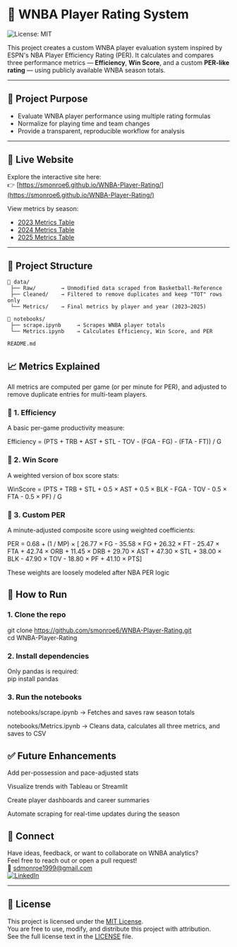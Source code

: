 # 🏀 WNBA Player Rating System
![License: MIT](https://img.shields.io/badge/License-MIT-yellow.svg)

This project creates a custom WNBA player evaluation system inspired by ESPN's NBA Player Efficiency Rating (PER). It calculates and compares three performance metrics — **Efficiency**, **Win Score**, and a custom **PER-like rating** — using publicly available WNBA season totals.

---

## 📌 Project Purpose

- Evaluate WNBA player performance using multiple rating formulas  
- Normalize for playing time and team changes  
- Provide a transparent, reproducible workflow for analysis  

---

## 🚀 Live Website

Explore the interactive site here:  
👉 [https://smonroe6.github.io/WNBA-Player-Rating/](https://smonroe6.github.io/WNBA-Player-Rating/)

View metrics by season:
- [2023 Metrics Table](https://smonroe6.github.io/WNBA-Player-Rating/2023Metrics.html)
- [2024 Metrics Table](https://smonroe6.github.io/WNBA-Player-Rating/2024Metrics.html)
- [2025 Metrics Table](https://smonroe6.github.io/WNBA-Player-Rating/2025Metrics.html)

---

## 📂 Project Structure

```
📁 data/
 ├── Raw/        → Unmodified data scraped from Basketball-Reference  
 ├── Cleaned/    → Filtered to remove duplicates and keep "TOT" rows only  
 └── Metrics/    → Final metrics by player and year (2023–2025)  

📁 notebooks/
 ├── scrape.ipynb     → Scrapes WNBA player totals  
 └── Metrics.ipynb    → Calculates Efficiency, Win Score, and PER

README.md
```

## 📈 Metrics Explained
All metrics are computed per game (or per minute for PER), and adjusted to remove duplicate entries for multi-team players.

### 🔹 1. Efficiency
A basic per-game productivity measure:

Efficiency = (PTS + TRB + AST + STL - TOV - (FGA - FG) - (FTA - FT)) / G

### 🔹 2. Win Score
A weighted version of box score stats:

WinScore = (PTS + TRB + STL + 0.5 × AST + 0.5 × BLK  - FGA - TOV - 0.5 × FTA - 0.5 × PF) / G

### 🔹 3. Custom PER
A minute-adjusted composite score using weighted coefficients:


PER = 0.68 + (1 / MP) × [ 26.77 × FG - 35.58 × FG + 26.32 × FT - 25.47 × FTA + 42.74 × ORB + 11.45 × DRB + 29.70 × AST + 47.30 × STL + 38.00 × BLK - 47.90 × TOV - 18.80 × PF + 41.10 × PTS]

These weights are loosely modeled after NBA PER logic

## 🚀 How to Run
### 1. Clone the repo

git clone https://github.com/smonroe6/WNBA-Player-Rating.git  
cd WNBA-Player-Rating

### 2. Install dependencies

Only pandas is required:  
pip install pandas

### 3. Run the notebooks

notebooks/scrape.ipynb → Fetches and saves raw season totals

notebooks/Metrics.ipynb → Cleans data, calculates all three metrics, and saves to CSV

## ✅ Future Enhancements
Add per-possession and pace-adjusted stats

Visualize trends with Tableau or Streamlit

Create player dashboards and career summaries

Automate scraping for real-time updates during the season

## 🤝 Connect
Have ideas, feedback, or want to collaborate on WNBA analytics?  
Feel free to reach out or open a pull request!  
📧 [sdmonroe1999@gmail.com](mailto:sdmonroe1999@gmail.com)  
[![LinkedIn](https://img.shields.io/badge/LinkedIn-blue?logo=linkedin&logoColor=white)](https://www.linkedin.com/in/stephenmonroe)


---

## 📜 License

This project is licensed under the [MIT License](LICENSE).  
You are free to use, modify, and distribute this project with attribution.  
See the full license text in the [LICENSE](LICENSE) file.

